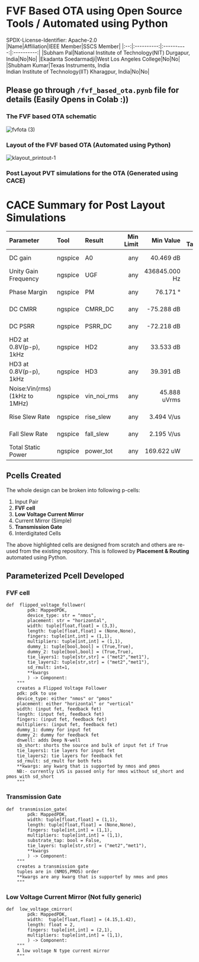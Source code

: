 # FVF Based OTA using Open Source Tools / Automated using Python
SPDX-License-Identifier: Apache-2.0 <br>
|Name|Affiliation|IEEE Member|SSCS Member|
|:--:|:----------:|:----------:|:----------:|
|Subham Pal|National Institute of Technology(NIT) Durgapur, India|No|No|
|Ekadanta Soedarmadji|West Los Angeles College|No|No|
|Shubham Kumar|Texas Instruments, India <br> Indian Institute of Technology(IIT) Kharagpur, India|No|No|

## Please go through `/fvf_based_ota.pynb` file for details (Easily Opens in Colab :))

### The FVF based OTA schematic
![fvfota (3)](https://github.com/user-attachments/assets/ddba20d1-747e-4d61-8d2e-ba9ca323b0d8)


### Layout of the FVF based OTA (Automated using Python)
![klayout_printout-1](https://github.com/user-attachments/assets/50417ed2-26c3-43e2-aa4c-fd47d0be25f8)

### Post Layout PVT simulations for the OTA (Generated using CACE)
# CACE Summary for Post Layout Simulations

|      Parameter       |         Tool         |     Result      | Min Limit  |  Min Value   | Typ Target |  Typ Value   | Max Limit  |  Max Value   |  Status  |
| :------------------- | :------------------- | :-------------- | ---------: | -----------: | ---------: | -----------: | ---------: | -----------: | :------: |
| DC gain              | ngspice              | A0                   |             any |  40.469 dB |          any |  46.984 dB |          any |  59.084 dB |   Pass ✅    |
| Unity Gain Frequency | ngspice              | UGF                  |             any | 436845.000 Hz |          any | 1007410.000 Hz |          any | 4433840.000 Hz |   Pass ✅    |
| Phase Margin         | ngspice              | PM                   |             any |   76.171 ° |          any |   88.659 ° |          any |   90.022 ° |   Pass ✅    |
| DC CMRR              | ngspice              | CMRR_DC              |             any | -75.288 dB |          any | -54.392 dB |          any | -40.354 dB |   Pass ✅    |
| DC PSRR              | ngspice              | PSRR_DC              |             any | -72.218 dB |          any | -51.392 dB |          any | -47.730 dB |   Pass ✅    |
| HD2 at 0.8V(p-p), 1kHz | ngspice              | HD2                  |             any |  33.533 dB |          any |  49.020 dB |          any |  68.631 dB |   Pass ✅    |
| HD3 at 0.8V(p-p), 1kHz | ngspice              | HD3                  |             any |  39.391 dB |          any |  55.518 dB |          any |  74.751 dB |   Pass ✅    |
| Noise:Vin(rms) (1kHz to 1MHz) | ngspice              | vin_noi_rms          |             any | 45.888 uVrms |          any | 56.984 uVrms |          any | 78.563 uVrms |   Pass ✅    |
| Rise Slew Rate       | ngspice              | rise_slew            |             any | 3.494 V/us |          any | 5.030 V/us |          any | 8.066 V/us |   Pass ✅    |
| Fall Slew Rate       | ngspice              | fall_slew            |             any | 2.195 V/us |          any | 3.368 V/us |          any | 5.424 V/us |   Pass ✅    |
| Total Static Power   | ngspice              | power_tot            |             any | 169.622 uW |          any | 183.604 uW |          any | 198.993 uW |   Pass ✅    |

## Pcells Created
The whole design can be broken into following p-cells:
1. Input Pair
2. **FVF cell**
3. **Low Voltage Current Mirror**
4. Current Mirror (Simple)
5. **Transmission Gate**
6. Interdigitated Cells

The above highlighted cells are designed from scratch and others are re-used from the existing repository.
This is followed by **Placement & Routing** automated using Python.

## Parameterized Pcell Developed
### FVF cell
```
def  flipped_voltage_follower(
        pdk: MappedPDK,
        device_type: str = "nmos",
        placement: str = "horizontal",
        width: tuple[float,float] = (3,3),
        length: tuple[float,float] = (None,None),
        fingers: tuple[int,int] = (1,1),
        multipliers: tuple[int,int] = (1,1),
        dummy_1: tuple[bool,bool] = (True,True),
        dummy_2: tuple[bool,bool] = (True,True),
        tie_layers1: tuple[str,str] = ("met2","met1"),
        tie_layers2: tuple[str,str] = ("met2","met1"),
        sd_rmult: int=1,
        **kwargs
        ) -> Component:
    """
    creates a Flipped Voltage Follower
    pdk: pdk to use
    device_type: either "nmos" or "pmos"
    placement: either "horizontal" or "vertical"
    width: (input fet, feedback fet)
    length: (input fet, feedback fet)
    fingers: (input fet, feedback fet)
    multipliers: (input fet, feedback fet)
    dummy_1: dummy for input fet
    dummy_2: dummy for feedback fet
    dnwell: adds Deep N-well
    sb_short: shorts the source and bulk of input fet if True
    tie_layers1: tie layers for input fet
    tie_layers2: tie layers for feedback fet
    sd_rmult: sd_rmult for both fets
    **kwargs: any kwarg that is supported by nmos and pmos
    NB:- currently LVS is passed only for nmos without sd_short and pmos with sd_short
    """
```
### Transmission Gate
```
def  transmission_gate(
        pdk: MappedPDK,
        width: tuple[float,float] = (1,1),
        length: tuple[float,float] = (None,None),
        fingers: tuple[int,int] = (1,1),
        multipliers: tuple[int,int] = (1,1),
        substrate_tap: bool = False,
        tie_layers: tuple[str,str] = ("met2","met1"),
        **kwargs
        ) -> Component:
    """
    creates a transmission gate
    tuples are in (NMOS,PMOS) order
    **kwargs are any kwarg that is supportef by nmos and pmos
    """
```
### Low Voltage Current Mirror (Not fully generic)
```
def  low_voltage_cmirror(
        pdk: MappedPDK,
        width:  tuple[float,float] = (4.15,1.42),
        length: float = 2,
        fingers: tuple[int,int] = (2,1),
        multipliers: tuple[int,int] = (1,1),
        ) -> Component:
    """
    A low voltage N type current mirror
    """
```
